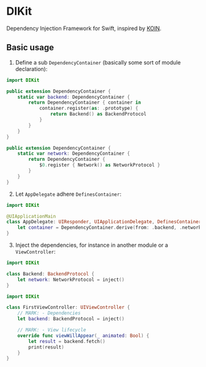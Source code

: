 # DIKit

Dependency Injection Framework for Swift, inspired by [KOIN](https://insert-koin.io/).

## Basic usage

1. Define a sub `DependencyContainer` (basically some sort of module declaration):
```swift
import DIKit

public extension DependencyContainer {
    static var backend: DependencyContainer {
        return DependencyContainer { container in
            container.register(as: .prototype) {
                return Backend() as BackendProtocol
            }
        }
    }
}

public extension DependencyContainer {
    static var network: DependencyContainer {
        return DependencyContainer {
            $0.register { Network() as NetworkProtocol }
        }
    }
}
```

2. Let `AppDelegate` adhere `DefinesContainer`:
```swift
import DIKit

@UIApplicationMain
class AppDelegate: UIResponder, UIApplicationDelegate, DefinesContainer {
    let container = DependencyContainer.derive(from: .backend, .network)
}
```

3. Inject the dependencies, for instance in another module or a `ViewController`:
```swift
import DIKit

class Backend: BackendProtocol {
    let network: NetworkProtocol = inject()
}
```

```swift
import DIKit

class FirstViewController: UIViewController {
    // MARK: - Dependencies
    let backend: BackendProtocol = inject()

    // MARK: - View lifecycle
    override func viewWillAppear(_ animated: Bool) {
        let result = backend.fetch()
        print(result)
    }
}
```
